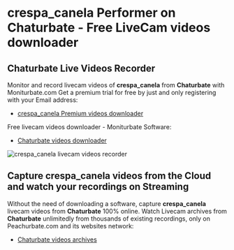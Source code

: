 # crespa_canela Performer on Chaturbate - Free LiveCam videos downloader

## Chaturbate Live Videos Recorder

Monitor and record livecam videos of **crespa_canela** from **Chaturbate** with Moniturbate.com
Get a premium trial for free by just and only registering with your Email address:
* [crespa_canela Premium videos downloader](https://moniturbate.com/request-demo-licence-key.html)

Free livecam videos downloader - Moniturbate Software:
* [Chaturbate videos downloader](https://moniturbate.com/moniturbate-download-software.html)

![crespa_canela livecam videos recorder](https://peachurnet.com/templates/moniturbate-software.png)


## Capture crespa_canela videos from the Cloud and watch your recordings on Streaming

Without the need of downloading a software, capture **crespa_canela** livecam videos from **Chaturbate** 100% online.
Watch Livecam archives from **Chaturbate** unlimitedly from thousands of existing recordings, only on Peachurbate.com and its websites network:
* [Chaturbate videos archives](https://peachurnet.com/)